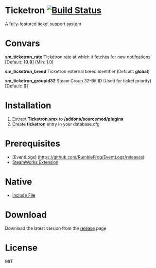 # Ticketron [![Build Status](https://travis-ci.org/RumbleFrog/Ticketron.svg?branch=master)](https://travis-ci.org/RumbleFrog/Ticketron)
A fully-featured ticket support system

# Convars

**sm_ticketron_rate** Ticketron rate at which it fetches for new notifcations [Default: **10.0**] (Min: 1.0)

**sm_ticketron_breed** Ticketron external breed identifier [Default: **global**]

**sm_ticketron_groupid32** Steam Group 32-Bit ID (Used for ticket priority) [Default: **0**]

# Installation

1. Extract **Ticketron.smx** to **/addons/sourcemod/plugins**
2. Create **ticketron** entry in your database.cfg

# Prerequisites

- [EventLogs] (https://github.com/RumbleFrog/EventLogs/releases)
- [SteamWorks Extension](https://users.alliedmods.net/~kyles/builds/SteamWorks/)

# Native

- [Include File](https://github.com/RumbleFrog/Ticketron/blob/master/include/Ticketron.inc)

# Download 

Download the latest version from the [release](https://github.com/RumbleFrog/Ticketron/releases) page

# License

MIT
